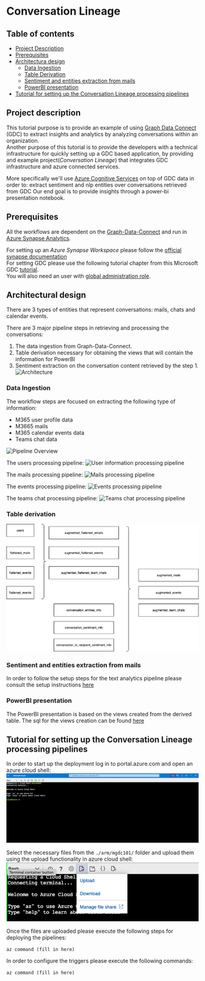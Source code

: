 # Conversation Lineage

## Table of contents
- [Project Description](#project-description)
- [Prerequisites](#prerequisites)
- [Architectura design](#architectural-design)
    - [Data Ingestion](#data-ingestion)
    - [Table Derivation](#table-derivation)  
    - [Sentiment and entities extraction from mails](#sentiment-and-entities-extraction-from-mails)
    - [PowerBI presentation](#powerbi-presentation)
- [Tutorial for setting up the Conversation Lineage processing pipelines](#tutorial-for-setting-up-the-conversation-lineage-processing-pipelines)



## Project description
This tutorial purpose is to provide an example of using [Graph Data Connect](https://docs.microsoft.com/en-us/graph/data-connect-concept-overview)
(GDC) to extract insights and analytics by analyzing
conversations within an organization.  
Another purpose of this tutorial is to provide the developers with a technical infrastructure for quickly 
setting up a GDC  based application, by providing and example project(*Conversation Lineage*) 
that integrates GDC infrastructure and azure connected services.

More specifically we'll use [Azure Cognitive Services](https://azure.microsoft.com/en-us/services/cognitive-services/text-analytics/)
on top of GDC data in order to: extract sentiment and nlp entities over conversations retrieved from GDC 
Our end goal is to provide insights through a power-bi presentation notebook.

## Prerequisites

All the workflows are dependent on the [Graph-Data-Connect](https://docs.microsoft.com/en-us/graph/data-connect-concept-overview)
and run in [Azure Synapse Analytics](https://docs.microsoft.com/en-us/azure/synapse-analytics/). 

For setting up an *Azure Synapse Workspace* please follow the [official synapse documentation](https://docs.microsoft.com/en-us/azure/synapse-analytics/get-started-create-workspace)    
For setting GDC please use the following tutorial chapter from this Microsoft GDC [tutorial](https://github.com/microsoftgraph/msgraph-training-dataconnect/blob/master/Lab.md#exercise-1-setup-office-365-tenant-and-enable-microsoft-graph-data-connect).    
You will also need an user with [global administration role](https://docs.microsoft.com/en-us/azure/role-based-access-control/elevate-access-global-admin).  


## Architectural design

There are 3 types of entities that represent conversations: mails, chats and calendar events.

There are 3 major pipeline steps in retrieving and processing the conversations:
1) The data ingestion from Graph-Data-Connect.
2) Table derivation necessary for obtaining the views that will contain the information for PowerBI
3) Sentiment extraction on the conversation content retrieved by the step 1. 
![Architecture](./docs/Diagram-Architecture.png)

### Data Ingestion

The workflow steps are focused on extracting the following type of information:
- M365 user profile data
- M3665 mails
- M365 calendar events data
- Teams chat data


![Pipeline Overview](./docs/generating_pipeline.png)


The users processing pipeline:
![User information processing pipeline](./docs/pipeline_process_users_data.png)

The mails processing pipeline:
![Mails processing pipeline](./docs/pipeline_process_emails_data.png)

The events processing pipeline:
![Events processing pipeline](./docs/pipeline_process_events_data.png)

The teams chat processing pipeline:
![Teams chat processing pipeline](./docs/pipeline_process_teams_chat_data.png)


### Table derivation

![Flow ](./docs/Conversation%20Lineage%20Table%20Derivation.png)

###  Sentiment and entities extraction from mails 

In order to follow the setup steps for the text analytics pipeline please consult the setup instructions [here](conversations_text_analytics/README.MD)

### PowerBI presentation
The PowerBI presentation is based on the views created from the derived table.
The sql for the views creation can be found [here](./sql/views_creation_sql.sql)
 
## Tutorial for setting up the Conversation Lineage processing pipelines

In order to start up the deployment log in to portal.azure.com and open an azure cloud shell:   
![azure cloud shell](./docs/azure_cloud_shell.png)

Select the necessary files from the `./arm/mgdc101/` folder and upload them using the upload functionality in azure cloud shell:   
![azure_upload_files](./docs/azure_upload_files.png)

Once the files are uploaded please execute the following steps for deploying the pipelines:

```shell
az command (fill in here)
```

In order to configure the triggers please execute the following commands:

```shell
az command (fill in here)
```
